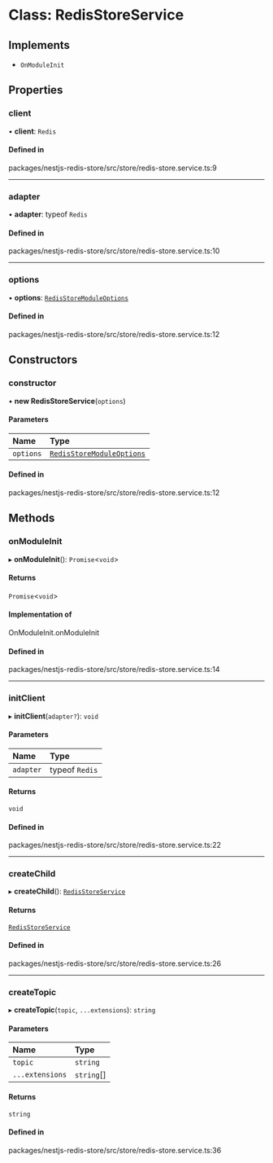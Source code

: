 # Class: RedisStoreService

## Implements

- `OnModuleInit`

## Properties

### client

• **client**: `Redis`

#### Defined in

packages/nestjs-redis-store/src/store/redis-store.service.ts:9

___

### adapter

• **adapter**: typeof `Redis`

#### Defined in

packages/nestjs-redis-store/src/store/redis-store.service.ts:10

___

### options

• **options**: [`RedisStoreModuleOptions`](../interfaces/RedisStoreModuleOptions.md)

#### Defined in

packages/nestjs-redis-store/src/store/redis-store.service.ts:12

## Constructors

### constructor

• **new RedisStoreService**(`options`)

#### Parameters

| Name | Type |
| :------ | :------ |
| `options` | [`RedisStoreModuleOptions`](../interfaces/RedisStoreModuleOptions.md) |

#### Defined in

packages/nestjs-redis-store/src/store/redis-store.service.ts:12

## Methods

### onModuleInit

▸ **onModuleInit**(): `Promise`<`void`\>

#### Returns

`Promise`<`void`\>

#### Implementation of

OnModuleInit.onModuleInit

#### Defined in

packages/nestjs-redis-store/src/store/redis-store.service.ts:14

___

### initClient

▸ **initClient**(`adapter?`): `void`

#### Parameters

| Name | Type |
| :------ | :------ |
| `adapter` | typeof `Redis` |

#### Returns

`void`

#### Defined in

packages/nestjs-redis-store/src/store/redis-store.service.ts:22

___

### createChild

▸ **createChild**(): [`RedisStoreService`](RedisStoreService.md)

#### Returns

[`RedisStoreService`](RedisStoreService.md)

#### Defined in

packages/nestjs-redis-store/src/store/redis-store.service.ts:26

___

### createTopic

▸ **createTopic**(`topic`, `...extensions`): `string`

#### Parameters

| Name | Type |
| :------ | :------ |
| `topic` | `string` |
| `...extensions` | `string`[] |

#### Returns

`string`

#### Defined in

packages/nestjs-redis-store/src/store/redis-store.service.ts:36
